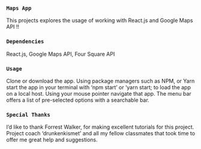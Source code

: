 
### `Maps App`
This projects explores the usage of working with React.js and Google Maps API !!

### `Dependencies`
React.js, Google Maps API, Four Square API

### `Usage`
Clone or download the app.  Using package managers such as NPM, or Yarn start the app in your terminal with ‘npm start’ or ‘yarn start; to load the app on a local host.  Using your mouse pointer navigate that app. The menu bar offers a list of pre-selected options with a searchable bar. 

### `Special Thanks`
I’d like to thank Forrest Walker, for making excellent tutorials for this project. Project coach ‘drunkenkismet’ and all my fellow classmates that took time to offer me great help and suggestions. 

